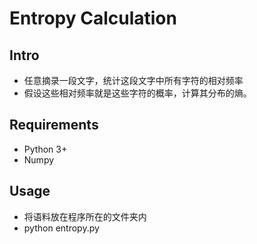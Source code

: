 # Entropy Calculation
## Intro
- 任意摘录一段文字，统计这段文字中所有字符的相对频率
- 假设这些相对频率就是这些字符的概率，计算其分布的熵。
## Requirements
- Python 3+
- Numpy
## Usage
- 将语料放在程序所在的文件夹内
- python entropy.py